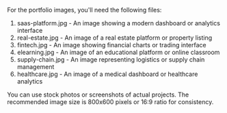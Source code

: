 For the portfolio images, you'll need the following files:

1. saas-platform.jpg - An image showing a modern dashboard or analytics interface
2. real-estate.jpg - An image of a real estate platform or property listing
3. fintech.jpg - An image showing financial charts or trading interface
4. elearning.jpg - An image of an educational platform or online classroom
5. supply-chain.jpg - An image representing logistics or supply chain management
6. healthcare.jpg - An image of a medical dashboard or healthcare analytics

You can use stock photos or screenshots of actual projects. The recommended image size is 800x600 pixels or 16:9 ratio for consistency.
